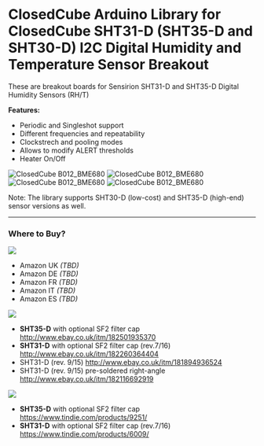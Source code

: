 ClosedCube Arduino Library for
ClosedCube SHT31-D (SHT35-D and SHT30-D) I2C Digital Humidity and Temperature Sensor Breakout 
=====================================================================================================

These are breakout boards for Sensirion SHT31-D and SHT35-D Digital Humidity Sensors (RH/T)

**Features:**

- Periodic and Singleshot support
- Different frequencies and repeatability
- Clockstrech and pooling modes
- Allows to modify ALERT thresholds
- Heater On/Off

![ClosedCube B012_BME680](http://images.closedcube.uk/B008_SHT35D/B008_SHT35D_GitHub_Pic1.jpg)
![ClosedCube B012_BME680](http://images.closedcube.uk/B008_SHT31D/B008_SHT31D_GitHub_Pic1.jpg)
![ClosedCube B012_BME680](http://images.closedcube.uk/B008_SHT31D/B008_SHT31D_GitHub_Pic2.jpg)
![ClosedCube B012_BME680](http://images.closedcube.uk/B008_SHT31D/B008_SHT31D_GitHub_Pic3.jpg)

Note: The library supports SHT30-D (low-cost) and SHT35-D (high-end) sensor versions as well.

----------
### Where to Buy?

[![](http://images.closedcube.uk/logo/github/amazon.png)](https://www.tindie.com/stores/closedcube/)

- Amazon UK *(TBD)*
- Amazon DE *(TBD)*
- Amazon FR *(TBD)*
- Amazon IT *(TBD)*
- Amazon ES *(TBD)*

[![](http://images.closedcube.uk/logo/github/ebay.gif)](http://www.ebay.co.uk/itm/182501935370)

- **SHT35-D** with optional SF2 filter cap  http://www.ebay.co.uk/itm/182501935370
- **SHT31-D** with optional SF2 filter cap (rev.7/16) http://www.ebay.co.uk/itm/182260364404
- SHT31-D (rev. 9/15) http://www.ebay.co.uk/itm/181894936524
- SHT31-D (rev. 9/15) pre-soldered right-angle http://www.ebay.co.uk/itm/182116692919

[![](http://images.closedcube.uk/logo/github/tindie.png)](https://www.tindie.com/stores/closedcube/)

- **SHT35-D** with optional SF2 filter cap  https://www.tindie.com/products/9251/
- **SHT31-D** with optional SF2 filter cap (rev.7/16) https://www.tindie.com/products/6009/
